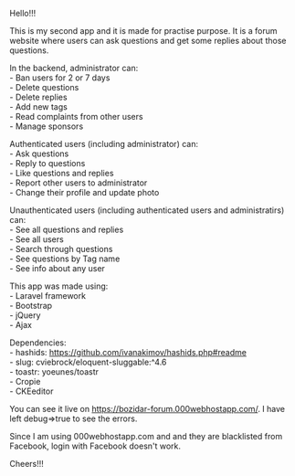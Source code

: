 Hello!!!

This is my second app and it is made for practise purpose. It is a forum website where users can ask questions and get some replies about those questions.

In the backend, administrator can:
<br/>   - Ban users for 2 or 7 days
<br/>   - Delete questions
<br/>   - Delete replies
<br/>   - Add new tags
<br/>   - Read complaints from other users
<br/>   - Manage sponsors

Authenticated users (including administrator) can:
<br/>   - Ask questions
<br/>   - Reply to questions
<br/>   - Like questions and replies
<br/>   - Report other users to administrator
<br/>   - Change their profile and update photo

Unauthenticated users (including authenticated users and administratirs) can:
<br/>   - See all questions and replies
<br/>   - See all users
<br/>   - Search through questions
<br/>   - See questions by Tag name
<br/>   - See info about any user


This app was made using:
<br/>    - Laravel framework
<br/>    - Bootstrap
<br/>    - jQuery
<br/>    - Ajax

Dependencies:
<br/>    - hashids: https://github.com/ivanakimov/hashids.php#readme
<br/>    - slug: cviebrock/eloquent-sluggable:^4.6
<br/>    - toastr: yoeunes/toastr
<br/>    - Cropie
<br/>    - CKEeditor

You can see it live on https://bozidar-forum.000webhostapp.com/. I have left debug=>true to see the errors.

Since I am using 000webhostapp.com and and they are blacklisted from Facebook, login with Facebook doesn't work.

Cheers!!!
